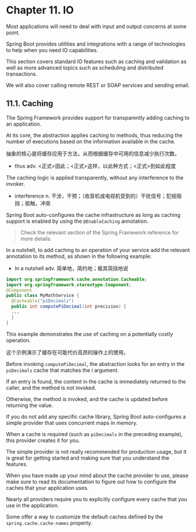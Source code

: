 # Chapter 11. IO

Most applications will need to deal with input and output concerns at some point.

Spring Boot provides utilities and integrations with a range of technologies to help when you need IO capabilities.

This section covers standard IO features such as caching and validation as well as more advanced topics such as scheduling and distributed transactions.

We will also cover calling remote REST or SOAP services and sending email.

## 11.1. Caching

The Spring Framework provides support for transparently adding caching to an application.

At its core, the abstraction applies caching to methods, thus reducing the number of executions based on the information available in the cache. 

抽象的核心是将缓存应用于方法，从而根据缓存中可用的信息减少执行次数。

- thus adv. <正式>因此；<正式>这样，以此种方式；<正式>到如此程度

The caching logic is applied transparently, without any interference to the invoker.

- interference n. 干涉，干预；（收音机或电视机受到的）干扰信号；犯规阻挡；抵触，冲突

 Spring Boot auto-configures the cache infrastructure as long as caching support is enabled by using the `@EnableCaching` annotation.

 > Check the relevant section of the Spring Framework reference for more details.

In a nutshell, to add caching to an operation of your service add the relevant annotation to its method, as shown in the following example:

 - In a nutshell adv. 简单地，简约地；极其简括地说

```java
import org.springframework.cache.annotation.Cacheable;
import org.springframework.stereotype.Component;
@Component
public class MyMathService {
  @Cacheable("piDecimals")
  public int computePiDecimal(int precision) {
  ...
  }
}
```

This example demonstrates the use of caching on a potentially costly operation.

这个示例演示了缓存在可能代价高昂的操作上的使用。

Before invoking `computePiDecimal`, the abstraction looks for an entry in the `piDecimals` cache that matches the i argument. 

If an entry is found, the content in the cache is immediately returned to the caller, and
the method is not invoked. 

Otherwise, the method is invoked, and the cache is updated before returning the value.


If you do not add any specific cache library, Spring Boot auto-configures a simple provider that uses
concurrent maps in memory. 

When a cache is required (such as `piDecimals` in the preceding example), this provider creates it for you.

The simple provider is not really recommended for production usage, but it is great for getting started and making sure that you understand the features. 

When you have made up your mind about the cache provider to use, please make sure to read its documentation to figure out how to configure the caches that your application uses. 

Nearly all providers require you to explicitly configure every cache that you use in the application. 

Some offer a way to customize the default caches defined by the `spring.cache.cache-names` property.